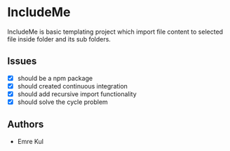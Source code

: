 # IncludeMe
IncludeMe is basic templating project which import file content to selected file inside folder and its sub folders.

## Issues
* [X] should be a npm package
* [X] should created continuous integration
* [X] should add recursive import functionality
* [X] should solve the cycle problem  

## Authors
* Emre Kul
